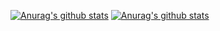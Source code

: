 [![Anurag's github stats](https://github-readme-stats.vercel.app/api/top-langs/?username=linzefan0612&count_private=true&show_icons=true)](https://github.com/linzefan0612/github-readme-stats)
[![Anurag's github stats](https://github-readme-stats.vercel.app/api?username=anuraghazra)](https://github.com/anuraghazra/github-readme-stats)
